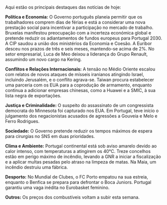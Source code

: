 Aqui estão os principais destaques das notícias de hoje:

**Política e Economia:** O Governo português planeia permitir que os trabalhadores comprem dias de férias e está a considerar uma nova prestação social para incentivar a participação no mercado de trabalho. Bruxelas manifestou preocupação com a incerteza económica global e pretende reduzir os adiantamentos de fundos europeus para Portugal 2030. A CIP saudou a união dos ministérios da Economia e Coesão. A Euribor desceu nos prazos de três e seis meses, mantendo-se acima de 2%. No setor empresarial, Luca de Meo deixou a liderança do Grupo Renault, assumindo um novo cargo na Kering.

**Conflitos e Relações Internacionais:** A tensão no Médio Oriente escalou com relatos de novos ataques de mísseis iranianos atingindo Israel, incluindo Jerusalém, e o conflito agrava-se. Taiwan procura estabelecer uma parceria com os EUA para a coprodução de armamento, enquanto continua a adicionar empresas chinesas, como a Huawei e a SMIC, à sua lista negra de exportações.

**Justiça e Criminalidade:** O suspeito do assassinato de um congressista democrata do Minnesota foi capturado nos EUA. Em Portugal, teve início o julgamento dos negacionistas acusados de agressões a Gouveia e Melo e Ferro Rodrigues.

**Sociedade:** O Governo pretende reduzir os tempos máximos de espera para cirurgias no SNS em duas prioridades.

**Clima e Ambiente:** Portugal continental está sob aviso amarelo devido ao calor intenso, com temperaturas a atingirem os 40°C. Treze concelhos estão em perigo máximo de incêndio, levando a GNR a iniciar a fiscalização e a aplicar multas pesadas pelo atraso na limpeza de matas. Na Maia, um incêndio destruiu uma fábrica.

**Desporto:** No Mundial de Clubes, o FC Porto empatou na sua estreia, enquanto o Benfica se prepara para defrontar o Boca Juniors. Portugal garantiu uma vaga inédita no Eurobasket feminino.

**Outros:** Os preços dos combustíveis voltam a subir esta semana.